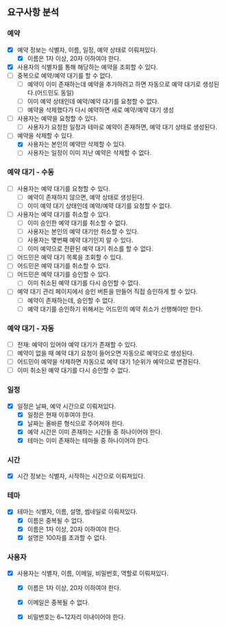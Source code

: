 ## 요구사항 분석

### 예약
- [x] 예약 정보는 식별자, 이름, 일정, 예약 상태로 이뤄져있다.
    - [x] 이름은 1자 이상, 20자 이하여야 한다.
- [x] 사용자의 식별자를 통해 해당하는 예약을 조회할 수 있다.
- [ ] 중복으로 예약/예약 대기를 할 수 없다.
  - [ ] 예약이 이미 존재하는데 예약을 추가하려고 하면 자동으로 예약 대기로 생성된다.(어드민도 동일)
  - [ ] 이미 예약 상태인데 예약/예약 대기를 요청할 수 없다.
  - [ ] 예약을 삭제했다가 다시 예약하면 새로 예약/예약 대기 생성
- [ ] 사용자는 예약을 요청할 수 있다.
  - [ ] 사용자가 요청한 일정과 테마로 예약이 존재하면, 예약 대기 상태로 생성된다.
- [ ] 예약을 삭제할 수 있다.
  - [x] 사용자는 본인의 예약만 삭제할 수 있다.
  - [ ] 사용자는 일정이 이미 지난 예약은 삭제할 수 없다.

### 예약 대기 - 수동
- [ ] 사용자는 예약 대기를 요청할 수 있다.
  - [ ] 예약이 존재하지 않으면, 예약 상태로 생성된다.
  - [ ] 이미 예약 대기 상태인데 예약/예약 대기를 요청할 수 없다.
- [ ] 사용자는 예약 대기를 취소할 수 있다.
  - [ ] 이미 승인한 예약 대기를 취소할 수 없다.
  - [ ] 사용자는 본인의 예약 대기만 취소할 수 있다.
  - [ ] 사용자는 몇번째 예약 대기인지 알 수 있다.
  - [ ] 이미 예약으로 전환된 예약 대기 취소를 할 수 없다.
- [ ] 어드민은 예약 대기 목록을 조회할 수 있다.
- [ ] 어드민은 예약 대기를 취소할 수 있다.
- [ ] 어드민은 예약 대기를 승인할 수 있다.
  - [ ] 이미 취소된 예약 대기를 다시 승인할 수 없다.
- [ ] 예약 대기 관리 페이지에서 승인 버튼을 만들어 직접 승인하게 할 수 있다.
  - [ ] 예약이 존재하는데, 승인할 수 없다.
  - [ ] 예약 대기를 승인하기 위해서는 어드민의 예약 취소가 선행해야만 한다.

### 예약 대기 - 자동
- [ ] 전재: 예약이 있어야 예약 대기가 존재할 수 있다.
- [ ] 예약이 없을 때 예약 대기 요청이 들어오면 자동으로 예약으로 생성된다.
- [ ] 어드민이 예약을 삭제하면 자동으로 예약 대기 1순위가 예약으로 변경된다.
- [ ] 이미 취소된 예약 대기를 다시 승인할 수 없다.

### 일정
- [x] 일정은 날짜, 예약 시간으로 이뤄져있다.
    - [x] 일정은 현재 이후여야 한다.
    - [x] 날짜는 올바른 형식으로 주어져야 한다.
    - [x] 예약 시간은 이미 존재하는 시간들 중 하나이어야 한다.
    - [x] 테마는 이미 존재하는 테마들 중 하나이어야 한다.

### 시간
- [x] 시간 정보는 식별자, 시작하는 시간으로 이뤄져있다.

### 테마
- [x] 테마는 식별자, 이름, 설명, 썸네일로 이뤄져있다.
    - [x] 이름은 중복될 수 없다.
    - [x] 이름은 1자 이상, 20자 이하여야 한다.
    - [x] 설명은 100자를 초과할 수 없다.

### 사용자
- [x] 사용자는 식별자, 이름, 이메일, 비밀번호, 역할로 이뤄져있다.
    - [x] 이름은 1자 이상, 20자 이하여야 한다.
    - [x] 이메일은 중복될 수 없다.
    - [x] 비밀번호는 6~12자리 이내이어야 한다.

